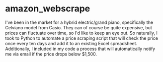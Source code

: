 # amazon_webscrape
I've been in the market for a hybrid electric/grand piano, specifically the Celviano model from Casio. They can of course be quite expensive, but prices can fluctuate over time, so I'd like to keep an eye out. So naturally, I took to Python to automate a price scraping script that will check the price once every ten days and add it to an existing Excel spreadsheet. Additionally, I included in my code a process that will automatically notify me via email if the price drops below $1,500. 

